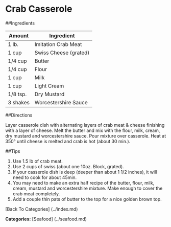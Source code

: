 Crab Casserole
=======

##Ingredients

Amount   | Ingredient
-------- | ---------------------
1 lb.    | Imitation Crab Meat
1 cup    | Swiss Cheese (grated)
1/4 cup  | Butter
1/4 cup  | Flour
1 cup    | Milk
1 cup    | Light Cream
1/8 tsp. | Dry Mustard
3 shakes | Worcestershire Sauce

##Directions

Layer casserole dish with alternating layers of crab meat & cheese finishing with a layer of cheese.  Melt the butter and mix with the flour, milk, cream, dry mustard and worcestershire sauce.  Pour mixture over casserole.  Heat at 350° until cheese is melted and crab is hot (about 30 min.).


##Tips

1.  Use 1.5 lb of crab meat.
2.  Use 2 cups of swiss (about one 10oz. Block, grated).
3.  If your casserole dish is deep (deeper than about 1 1/2 inches), it will need to cook for about 45min.
4.  You may need to make an extra half recipe of the butter, flour, milk, cream, mustard and worcestershire mixture. Make enough to cover the crab meat completely.
5.  Add a couple thin pats of butter to the top for a nice golden brown top.

[Back To Categories] (../index.md)

**Categories:** [Seafood] (../seafood.md)
